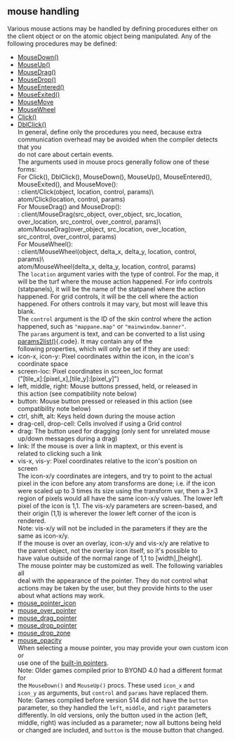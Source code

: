 ## mouse handling    
Various mouse actions may be handled by defining procedures either on    
the client object or on the atomic object being manipulated. Any of the    
following procedures may be defined:    
-   [MouseDown()](/client/proc/MouseDown)    
-   [MouseUp()](/client/proc/MouseUp)    
-   [MouseDrag()](/client/proc/MouseDrag)    
-   [MouseDrop()](/client/proc/MouseDrop)    
-   [MouseEntered()](/client/proc/MouseEntered)    
-   [MouseExited()](/client/proc/MouseExited)    
-   [MouseMove](/client/proc/MouseMove)    
-   [MouseWheel](/client/proc/MouseWheel)    
-   [Click()](/client/proc/Click)    
-   [DblClick()](/client/proc/DblClick)    
In general, define only the procedures you need, because extra    
communication overhead may be avoided when the compiler detects that you    
do not care about certain events.    
The arguments used in mouse procs generally follow one of these forms:    
For Click(), DblClick(), MouseDown(), MouseUp(), MouseEntered(), MouseExited(), and MouseMove():    
:   client/Click(object, location, control, params)\    
    atom/Click(location, control, params)    
For MouseDrag() and MouseDrop():    
:   client/MouseDrag(src_object, over_object, src_location,    
    over_location, src_control, over_control, params)\    
    atom/MouseDrag(over_object, src_location, over_location,    
    src_control, over_control, params)    
For MouseWheel():    
:   client/MouseWheel(object, delta_x, delta_y, location, control,    
    params)\    
    atom/MouseWheel(delta_x, delta_y, location, control, params)    
The `location` argument varies with the type of control. For the map, it    
will be the turf where the mouse action happened. For info controls    
(statpanels), it will be the name of the statpanel where the action    
happened. For grid controls, it will be the cell where the action    
happened. For others controls it may vary, but most will leave this    
blank.    
The `control` argument is the ID of the skin control where the action    
happened, such as `"mappane.map"` or `"mainwindow.banner"`.    
The `params` argument is text, and can be converted to a list using    
[params2list()](/proc/params2list){.code}. It may contain any of the    
following properties, which will only be set if they are used:    
-   icon-x, icon-y: Pixel coordinates within the icon, in the icon\'s    
    coordinate space    
-   screen-loc: Pixel coordinates in screen_loc format    
    (\"\[tile_x\]:\[pixel_x\],\[tile_y\]:\[pixel_y\]\")    
-   left, middle, right: Mouse buttons pressed, held, or released in    
    this action (see compatibility note below)    
-   button: Mouse button pressed or released in this action (see    
    compatibility note below)    
-   ctrl, shift, alt: Keys held down during the mouse action    
-   drag-cell, drop-cell: Cells involved if using a Grid control    
-   drag: The button used for dragging (only sent for unrelated mouse    
    up/down messages during a drag)    
-   link: If the mouse is over a link in maptext, or this event is    
    related to clicking such a link    
-   vis-x, vis-y: Pixel coordinates relative to the icon\'s position on    
    screen    
The icon-x/y coordinates are integers, and try to point to the actual    
pixel in the icon before any atom transforms are done; i.e. if the icon    
were scaled up to 3 times its size using the transform var, then a 3×3    
region of pixels would all have the same icon-x/y values. The lower left    
pixel of the icon is 1,1. The vis-x/y parameters are screen-based, and    
their origin (1,1) is wherever the lower left corner of the icon is    
rendered.    
Note: vis-x/y will not be included in the parameters if they are the    
same as icon-x/y.    
If the mouse is over an overlay, icon-x/y and vis-x/y are relative to    
the parent object, not the overlay icon itself, so it\'s possible to    
have value outside of the normal range of 1,1 to \[width\],\[height\].    
The mouse pointer may be customized as well. The following variables all    
deal with the appearance of the pointer. They do not control what    
actions may be taken by the user, but they provide hints to the user    
about what actions may work.    
-   [mouse_pointer_icon](/client/var/mouse_pointer_icon)    
-   [mouse_over_pointer](/atom/var/mouse_over_pointer)    
-   [mouse_drag_pointer](/atom/var/mouse_drag_pointer)    
-   [mouse_drop_pointer](/atom/var/mouse_drop_pointer)    
-   [mouse_drop_zone](/atom/var/mouse_drop_zone)    
-   [mouse_opacity](/atom/var/mouse_opacity)    
When selecting a mouse pointer, you may provide your own custom icon or    
use one of the [built-in pointers](/DM/mouse/pointers).    
Note: Older games compiled prior to BYOND 4.0 had a different format for    
the `MouseDown()` and `MouseUp()` procs. These used `icon_x` and    
`icon_y` as arguments, but `control` and `params` have replaced them.    
Note: Games compiled before version 514 did not have the `button`    
parameter, so they handled the `left`, `middle`, and `right` parameters    
differently. In old versions, only the button used in the action (left,    
middle, right) was included as a parameter; now all buttons being held    
or changed are included, and `button` is the mouse button that changed.  